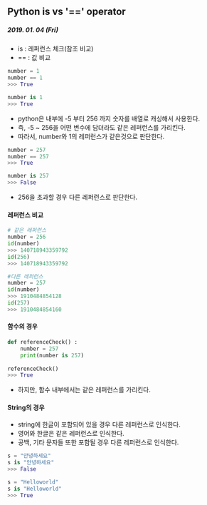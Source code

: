 ## Python is vs '==' operator

##### 2019. 01. 04 (Fri)



- is : 레퍼런스 체크(참조 비교)
- == : 값 비교

```python
number = 1
number == 1
>>> True

number is 1
>>> True
```

- python은 내부에 -5 부터 256 까지 숫자를 배열로 캐싱해서 사용한다.
- 즉, -5 ~ 256을 어떤 변수에 담더라도 같은 레퍼런스를 가리킨다.
- 따라서, number와 1의 레퍼런스가 같은것으로 판단한다.

```python
number = 257
number == 257
>>> True

number is 257
>>> False
```

- 256을 초과할 경우 다른 레퍼런스로 판단한다.



#### 레퍼런스 비교

```python
# 같은 레퍼런스
number = 256
id(number)
>>> 140718943359792
id(256)
>>> 140718943359792

#다른 레퍼런스
number = 257
id(number)
>>> 1910484854128
id(257)
>>> 1910484854160
```



#### 함수의 경우

```python
def referenceCheck() :
	number = 257
	print(number is 257)
    
referenceCheck()
>>> True
```

- 하지만, 함수 내부에서는 같은 레퍼런스를 가리킨다.



#### String의 경우

- string에 한글이 포함되어 있을 경우 다른 레퍼런스로 인식한다.
- 영어와 한글은 같은 레퍼런스로 인식한다.
- 공백, 기타 문자들 또한 포함될 경우 다른 레퍼런스로 인식한다.

```python
s = "안녕하세요"
s is "안녕하세요"
>>> False

s = "Helloworld"
s is "Helloworld"
>>> True
```



